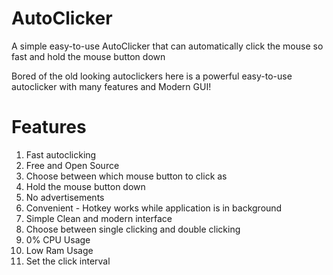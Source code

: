 # AutoClicker

A simple easy-to-use AutoClicker that can automatically click the mouse so fast and hold the mouse button down <br />

Bored of the old looking autoclickers here is a powerful easy-to-use autoclicker with many features and Modern GUI! <br />

# Features

1. Fast autoclicking
2. Free and Open Source <br />
3. Choose between which mouse button to click as <br />
4. Hold the mouse button down <br />
5. No advertisements <br />
6. Convenient - Hotkey works while application is in background <br />
7. Simple Clean and modern interface <br />
8. Choose between single clicking and double clicking <br />
9. 0% CPU Usage <br />
10. Low Ram Usage <br />
11. Set the click interval
